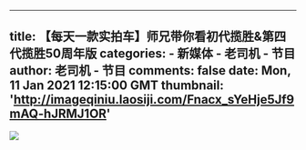 
---
title: 【每天一款实拍车】师兄带你看初代揽胜&第四代揽胜50周年版
categories: 
    - 新媒体
    - 老司机 - 节目
author: 老司机 - 节目
comments: false
date: Mon, 11 Jan 2021 12:15:00 GMT
thumbnail: 'http://imageqiniu.laosiji.com/Fnacx_sYeHje5Jf9mAQ-hJRMJ1OR'
---

<div>   
<img src="http://imageqiniu.laosiji.com/Fnacx_sYeHje5Jf9mAQ-hJRMJ1OR" referrerpolicy="no-referrer">  
</div>
            